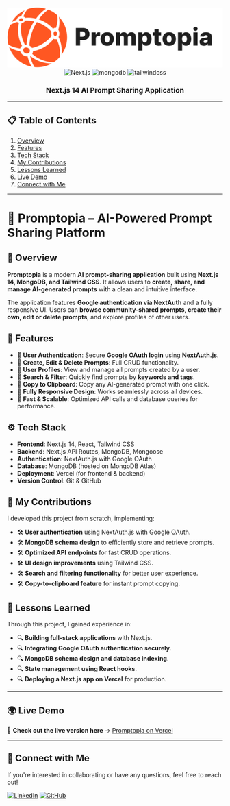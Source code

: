 <div align="center">
  <br />
    <a href="https://www.linkedin.com/in/sohail-khan-pattan-713173190" target="_blank">
      <img src="https://github.com/sohail9290/Promptopia/blob/main/public/assets/images/promptopia-logo.svg" alt="Project Banner">
    </a>
  <br />

  <div>
    <img src="https://img.shields.io/badge/-Next_JS-black?style=for-the-badge&logoColor=white&logo=nextdotjs&color=000" alt="Next.js" />
    <img src="https://img.shields.io/badge/-Mongodb-black?style=for-the-badge&logoColor=white&logo=mongodb&color=47A248" alt="mongodb" />
    <img src="https://img.shields.io/badge/-Tailwind_CSS-black?style=for-the-badge&logoColor=white&logo=tailwindcss&color=06B6D4" alt="tailwindcss" />
  </div>

  <h3 align="center">Next.js 14 AI Prompt Sharing Application</h3>
</div>

---

## 📋 Table of Contents

1. [Overview](#-overview)
2. [Features](#-features)
3. [Tech Stack](#️-tech-stack)
4. [My Contributions](#-my-contributions)
5. [Lessons Learned](#-lessons-learned)
6. [Live Demo](#-live-demo)
7. [Connect with Me](#-connect-with-me)

---

# 🧠 Promptopia – AI-Powered Prompt Sharing Platform

## 🚀 Overview
**Promptopia** is a modern **AI prompt-sharing application** built using **Next.js 14, MongoDB, and Tailwind CSS**. It allows users to **create, share, and manage AI-generated prompts** with a clean and intuitive interface.

The application features **Google authentication via NextAuth** and a fully responsive UI. Users can **browse community-shared prompts, create their own, edit or delete prompts**, and explore profiles of other users.

## 🎯 Features
- 🔹 **User Authentication**: Secure **Google OAuth login** using **NextAuth.js**.
- 🔹 **Create, Edit & Delete Prompts**: Full CRUD functionality.
- 🔹 **User Profiles**: View and manage all prompts created by a user.
- 🔹 **Search & Filter**: Quickly find prompts by **keywords and tags**.
- 🔹 **Copy to Clipboard**: Copy any AI-generated prompt with one click.
- 🔹 **Fully Responsive Design**: Works seamlessly across all devices.
- 🔹 **Fast & Scalable**: Optimized API calls and database queries for performance.

## ⚙️ Tech Stack
- **Frontend**: Next.js 14, React, Tailwind CSS
- **Backend**: Next.js API Routes, MongoDB, Mongoose
- **Authentication**: NextAuth.js with Google OAuth
- **Database**: MongoDB (hosted on MongoDB Atlas)
- **Deployment**: Vercel (for frontend & backend)
- **Version Control**: Git & GitHub

## 📌 My Contributions
I developed this project from scratch, implementing:
- 🛠 **User authentication** using NextAuth.js with Google OAuth.
- 🛠 **MongoDB schema design** to efficiently store and retrieve prompts.
- 🛠 **Optimized API endpoints** for fast CRUD operations.
- 🛠 **UI design improvements** using Tailwind CSS.
- 🛠 **Search and filtering functionality** for better user experience.
- 🛠 **Copy-to-clipboard feature** for instant prompt copying.

## 📖 Lessons Learned
Through this project, I gained experience in:
- 🔍 **Building full-stack applications** with Next.js.
- 🔍 **Integrating Google OAuth authentication securely**.
- 🔍 **MongoDB schema design and database indexing**.
- 🔍 **State management using React hooks**.
- 🔍 **Deploying a Next.js app on Vercel** for production.

---

## 🌍 Live Demo
🚀 **Check out the live version here** → [Promptopia on Vercel](https://promptopia-weld-ten.vercel.app/)

---

## 🤝 Connect with Me
If you're interested in collaborating or have any questions, feel free to reach out!

[![LinkedIn](https://img.shields.io/badge/-LinkedIn-blue?style=for-the-badge&logo=linkedin)](https://www.linkedin.com/in/sohail-khan-pattan-713173190)
[![GitHub](https://img.shields.io/badge/-GitHub-gray?style=for-the-badge&logo=github)](https://github.com/sohail9290)
